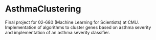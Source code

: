# AsthmaClustering
Final project for 02-680 (Machine Learning for Scientists) at CMU. Implementation of algorithms to cluster genes based on asthma severity and implementation of an asthma severity classifier.

